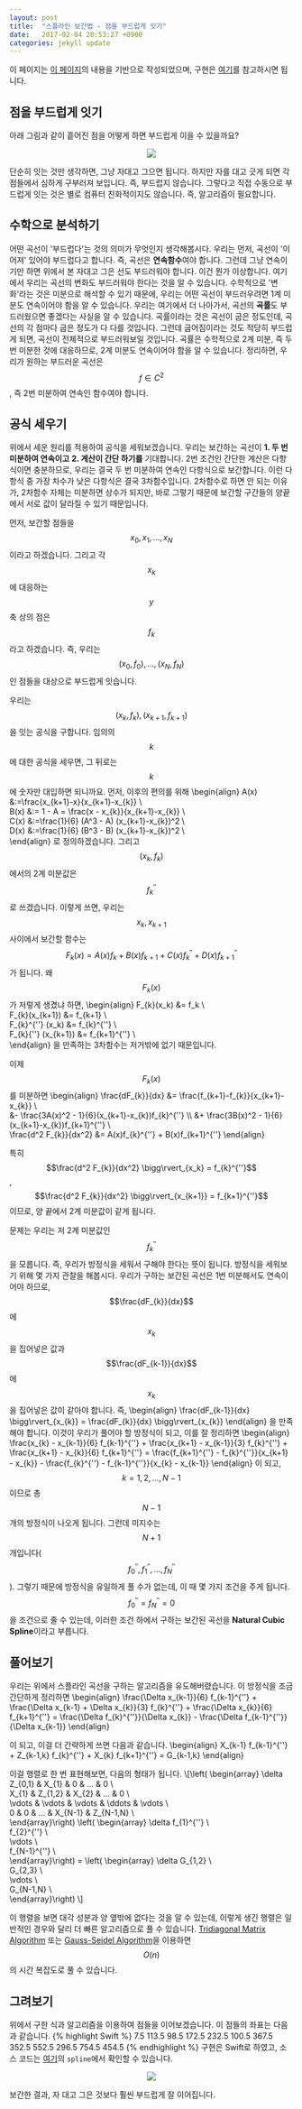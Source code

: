 ```yaml
---
layout: post
title:  "스플라인 보간법 - 점을 부드럽게 잇기"
date:   2017-02-04 20:53:27 +0900
categories: jekyll update
---
```


이 페이지는 [이 페이지](http://www.geos.ed.ac.uk/~yliu23/docs/lect_spline.pdf)의 내용을 기반으로 작성되었으며, 구현은 [여기](https://github.com/helloworldpark/EasyRandom/blob/master/Sources/ERMathHelper.swift)를 참고하시면 됩니다.

## 점을 부드럽게 잇기
아래 그림과 같이 흩어진 점을 어떻게 하면 부드럽게 이을 수 있을까요?
<p align="center">
<img src="/images/2017-02-04-points2.png"><br>
</p>

단순히 잇는 것만 생각하면, 그냥 자대고 그으면 됩니다. 하지만 자를 대고 긋게 되면 각 점들에서 심하게 구부러져 보입니다. 즉, 부드럽지 않습니다. 그렇다고 직접 수동으로 부드럽게 잇는 것은 별로 컴퓨터 친화적이지도 않습니다. 즉, 알고리즘이 필요합니다.

## 수학으로 분석하기
어떤 곡선이 '부드럽다'는 것의 의미가 무엇인지 생각해봅시다. 우리는 먼저, 곡선이 '이어져' 있어야 부드럽다고 합니다. 즉, 곡선은 **연속함수**여야 합니다.
그런데 그냥 연속이기만 하면 위에서 본 자대고 그은 선도 부드러워야 합니다. 이건 뭔가 이상합니다. 여기에서 우리는 곡선의 변화도 부드러워야 한다는 것을 알 수 있습니다. 수학적으로 '변화'라는 것은 미분으로 해석할 수 있기 때문에, 우리는 어떤 곡선이 부드러우려면 1계 미분도 연속이어야 함을 알 수 있습니다.
우리는 여기에서 더 나아가서, 곡선의 **곡률**도 부드러웠으면 좋겠다는 사실을 알 수 있습니다. 곡률이라는 것은 곡선이 굽은 정도인데, 곡선의 각 점마다 굽은 정도가 다 다를 것입니다. 그런데 굽어짐이라는 것도 적당히 부드럽게 되면, 곡선이 전체적으로 부드러워보일 것입니다. 곡률은 수학적으로 2계 미분, 즉 두 번 미분한 것에 대응하므로, 2계 미분도 연속이어야 함을 알 수 있습니다. 정리하면, 우리가 원하는 부드러운 곡선은 $$f \in C^{2}$$, 즉 2번 미분하여 연속인 함수여야 합니다.

## 공식 세우기
위에서 세운 원리를 적용하여 공식을 세워보겠습니다. 우리는 보간하는 곡선이 **1. 두 번 미분하여 연속이고** **2. 계산이 간단 하기를** 기대합니다. 2번 조건인 간단한 계산은 다항식이면 충분하므로, 우리는 결국 두 번 미분하여 연속인 다항식으로 보간합니다. 이런 다항식 중 가장 차수가 낮은 다항식은 결국 3차함수입니다. 2차함수로 하면 안 되는 이유가, 2차함수 자체는 미분하면 상수가 되지만, 바로 그렇기 때문에 보간할 구간들의 양끝에서 서로 값이 달라질 수 있기 때문입니다.

먼저, 보간할 점들을 $$x_0,x_1,...,x_N$$이라고 하겠습니다. 그리고 각 $$x_k$$에 대응하는 $$y$$축 상의 점은 $$f_k$$라고 하겠습니다. 즉, 우리는 $$(x_0,f_0),...,(x_N,f_N)$$인 점들을 대상으로 부드럽게 잇습니다.

우리는 $$(x_k,f_k),(x_{k+1},f_{k+1})$$을 잇는 공식을 구합니다. 임의의 $$k$$에 대한 공식을 세우면, 그 뒤로는 $$k$$에 숫자만 대입하면 되니까요. 먼저, 이후의 편의를 위해 
\begin{align}
A(x) &:=\frac{x_{k+1}-x}{x_{k+1}-x_{k}} \\\
B(x) &:= 1 - A = \frac{x - x_{k}}{x_{k+1}-x_{k}} \\\
C(x) &:=\frac{1}{6} (A^3 - A) (x_{k+1}-x_{k})^2 \\\
D(x) &:=\frac{1}{6} (B^3 - B) (x_{k+1}-x_{k})^2 \\\
\end{align}
로 정의하겠습니다. 그리고 $$(x_k,f_k)$$에서의 2계 미분값은 $$f_{k}^{''}$$로 쓰겠습니다. 이렇게 쓰면, 우리는 $$x_k,x_{k+1}$$ 사이에서 보간할 함수는 $$F_{k}(x) = A(x) f_k + B(x) f_{k+1} + C(x) f_{k}^{''} + D(x) f_{k+1}^{''}$$ 가 됩니다. 왜 $$F_{k}(x)$$가 저렇게 생겼냐 하면, 
\begin{align}
F_{k}(x_k) &= f_k \\\
F_{k}(x_{k+1}) &= f_{k+1} \\\
F_{k}^{''} (x_k) &= f_{k}^{''} \\\
F_{k}{''} (x_{k+1}) &= f_{k+1}^{''} \\\
\end{align}
을 만족하는 3차함수는 저거밖에 없기 때문입니다.

이제 $$F_{k}(x)$$를 미분하면
\begin{align}
\frac{dF_{k}}{dx} &= \frac{f_{k+1}-f_{k}}{x_{k+1}-x_{k}} \\\
&- \frac{3A(x)^2 - 1}{6}(x_{k+1}-x_{k})f_{k}^{''} \\\ 
&+ \frac{3B(x)^2 - 1}{6}(x_{k+1}-x_{k})f_{k+1}^{''} \\\
\frac{d^2 F_{k}}{dx^2} &= A(x)f_{k}^{''} + B(x)f_{k+1}^{''}
\end{align}

특히 $$\frac{d^2 F_{k}}{dx^2} \bigg\rvert_{x_k} = f_{k}^{''}$$, $$\frac{d^2 F_{k}}{dx^2} \bigg\rvert_{x_{k+1}} = f_{k+1}^{''}$$ 이므로, 양 끝에서 2계 미분값이 같게 됩니다.

문제는 우리는 저 2계 미분값인 $$f_{k}^{''}$$을 모릅니다. 즉, 우리가 방정식을 세워서 구해야 한다는 뜻이 됩니다. 방정식을 세워보기 위해 몇 가지 관찰을 해봅시다. 우리가 구하는 보간된 곡선은 1번 미분해서도 연속이어야 하므로, $$\frac{dF_{k}}{dx}$$에 $$x_{k}$$을 집어넣은 값과 $$\frac{dF_{k-1}}{dx}$$에 $$x_{k}$$을 집어넣은 값이 같아야 합니다. 즉, 
\begin{align}
\frac{dF_{k-1}}{dx} \bigg\rvert_{x_{k}} = \frac{dF_{k}}{dx} \bigg\rvert_{x_{k}}
\end{align}
을 만족해야 합니다. 이것이 우리가 풀어야 할 방정식이 되고, 이를 잘 정리하면
\begin{align}
\frac{x_{k} - x_{k-1}}{6} f_{k-1}^{''} + \frac{x_{k+1} - x_{k-1}}{3} f_{k}^{''} + \frac{x_{k+1} - x_{k}}{6} f_{k+1}^{''} = \frac{f_{k+1}^{''} - f_{k}^{''}}{x_{k+1} - x_{k}} - \frac{f_{k}^{''} - f_{k-1}^{''}}{x_{k} - x_{k-1}}
\end{align}
이 되고, $$k = 1,2,...,N-1$$ 이므로 총 $$N-1$$개의 방정식이 나오게 됩니다. 그런데 미지수는 $$N+1$$개입니다($$f_{0}^{''},f_{1}^{''},...,f_{N}^{''}$$). 그렇기 때문에 방정식을 유일하게 풀 수가 없는데, 이 때 몇 가지 조건을 주게 됩니다. $$f_{0}^{''} = f_{N}^{''} = 0$$을 조건으로 줄 수 있는데, 이러한 조건 하에서 구하는 보간된 곡선을 **Natural Cubic Spline**이라고 부릅니다.

## 풀어보기
우리는 위에서 스플라인 곡선을 구하는 알고리즘을 유도해버렸습니다. 이 방정식을 조금 간단하게 정리하면 
\begin{align}
\frac{\Delta x_{k-1}}{6} f_{k-1}^{''} + \frac{\Delta x_{k-1} + \Delta x_{k}}{3} f_{k}^{''} + \frac{\Delta x_{k}}{6} f_{k+1}^{''} = \frac{\Delta f_{k}^{''}}{\Delta x_{k}} - \frac{\Delta f_{k-1}^{''}}{\Delta x_{k-1}}
\end{align}

이 되고, 이걸 더 간략하게 쓰면 다음과 같습니다.
\begin{align}
X_{k-1} f_{k-1}^{''} + Z_{k-1,k} f_{k}^{''} + X_{k} f_{k+1}^{''} = G_{k-1,k}
\end{align}

이걸 행렬로 한 번 표현해보면, 다음의 형태가 됩니다.
\\\[\left( 
\begin{array}
\delta Z_{0,1} & X_{1} & 0 & ... & 0 \\\
X_{1} & Z_{1,2} & X_{2} & ... & 0 \\\
\vdots & \vdots & \vdots & \ddots & \vdots \\\
0 & 0 & ... & X_{N-1} & Z_{N-1,N} \\\
\end{array}\right)
\left(
\begin{array}
\delta f_{1}^{''} \\\
f_{2}^{''} \\\
\vdots \\\
f_{N-1}^{''} \\\
\end{array}\right) = 
\left(
\begin{array}
\delta G_{1,2} \\\
G_{2,3} \\\
\vdots \\\
G_{N-1,N} \\\
\end{array}\right) \\\]

이 행렬을 보면 대각 성분과 양 옆밖에 없다는 것을 알 수 있는데, 이렇게 생긴 행렬은 일반적인 경우와 달리 더 빠른 알고리즘으로 풀 수 있습니다. [Tridiagonal Matrix Algorithm](https://en.wikipedia.org/wiki/Tridiagonal_matrix_algorithm) 또는 [Gauss-Seidel Algorithm](https://ko.wikipedia.org/wiki/%EA%B0%80%EC%9A%B0%EC%8A%A4-%EC%9E%90%EC%9D%B4%EB%8D%B8_%EB%B0%A9%EB%B2%95)을 이용하면 $$O(n)$$의 시간 복잡도로 풀 수 있습니다.

## 그려보기
위에서 구한 식과 알고리즘을 이용하여 점들을 이어보겠습니다. 이 점들의 좌표는 다음과 같습니다.
{% highlight Swift %}
7.5 113.5
98.5 172.5
232.5 100.5
367.5 352.5
552.5 296.5
754.5 454.5
{% endhighlight %}
구현은 Swift로 하였고, 소스 코드는 [여기](https://github.com/helloworldpark/EasyRandom/blob/master/Sources/ERMathHelper.swift)의 ```spline```에서 확인할 수 있습니다.
<p align="center">
<img src="/images/2017-02-04-interpolated.png"><br>
</p>
보간한 결과, 자 대고 그은 것보다 훨씬 부드럽게 잘 이어집니다.
